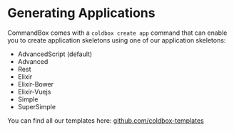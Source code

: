 # Generating Applications

CommandBox comes with a `coldbox create app` command that can enable you to create application skeletons using one of our application skeletons:

* AdvancedScript (default)
* Advanced
* Rest
* Elixir
* Elixir-Bower
* Elixir-Vuejs
* Simple
* SuperSimple

You can find all our templates here: [github.com/coldbox-templates](https://github.com/coldbox-templates)